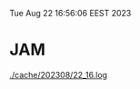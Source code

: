 Tue Aug 22 16:56:06 EEST 2023
# JAM
<a href='./cache/202308/22_16.log'>./cache/202308/22_16.log</a>
